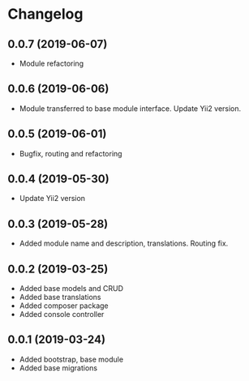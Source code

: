 Changelog
=========

## 0.0.7 (2019-06-07)
 * Module refactoring
 
## 0.0.6 (2019-06-06)
 * Module transferred to base module interface. Update Yii2 version.
 
## 0.0.5 (2019-06-01)
 * Bugfix, routing and refactoring
 
## 0.0.4 (2019-05-30)
 * Update Yii2 version
 
## 0.0.3 (2019-05-28)
 * Added module name and description, translations. Routing fix.
 
## 0.0.2 (2019-03-25)
 * Added base models and CRUD
 * Added base translations
 * Added composer package
 * Added console controller
 
## 0.0.1 (2019-03-24)
 * Added bootstrap, base module
 * Added base migrations